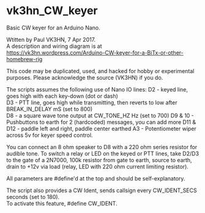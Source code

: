 # vk3hn_CW_keyer
Basic CW keyer for an Arduino Nano.

Wtitten by Paul VK3HN, 7 Apr 2017.  
A description and wiring diagram is at https://vk3hn.wordpress.com/Arduino-CW-keyer-for-a-BiTx-or-other-homebrew-rig

This code may be duplicated, used, and hacked for hobby or experimental purposes. Please acknowledge the source (VK3HN) if you do.

The scripts assumes the following use of Nano IO lines: 
D2 - keyed line, goes high with each key-down (dot or dash)  
D3 - PTT line, goes high while transmitting, then reverts to low after BREAK_IN_DELAY mS (set to 800)   
D8 - a square wave tone output at CW_TONE_HZ Hz (set to 700) 
D9 & 10 - Pushbuttons to earth for 2 (hardcoded) messages, you can add more
D11 & D12 - paddle left and right, paddle center earthed 
A3 - Potentiometer wiper across 5v for keyer speed control. 

You can connect an 8 ohm speaker to D8 with a 220 ohm series resistor for audible tone.
To switch a relay or LED on the keyed or PTT lines, take D2/D3 to the gate of a 2N7000, 100k resistor from gate to earth, source to earth, drain to +12v via load (relay, LED with 220 ohm current limiting resistor).   

All parameters are #define'd at the top and should be self-explanatory.

The script also provides a CW Ident, sends callsign every CW_IDENT_SECS seconds (set to 180).  
To activate this feature, #define CW_IDENT.
